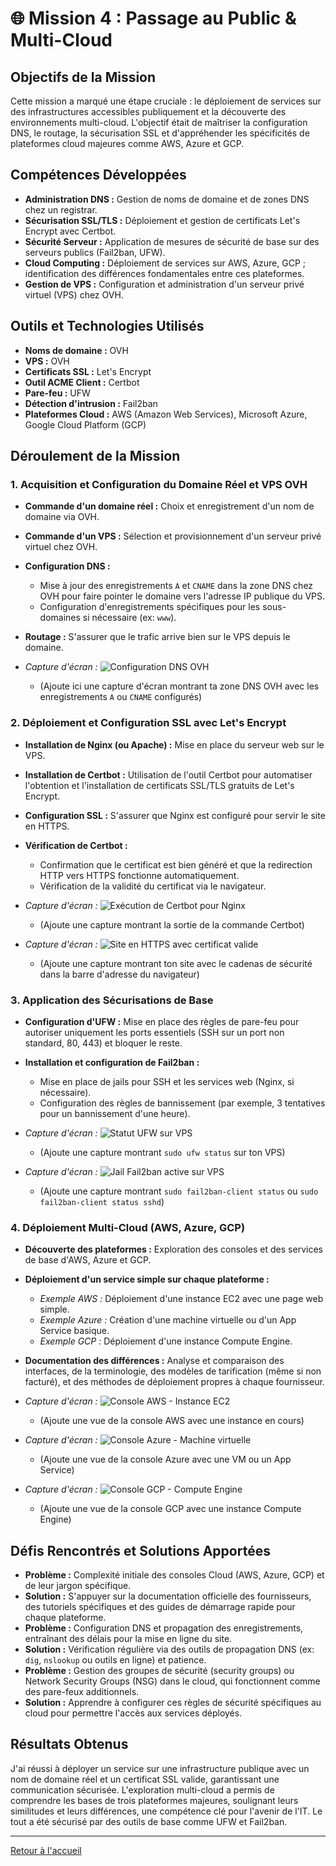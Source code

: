 # 🌐 Mission 4 : Passage au Public & Multi-Cloud

## Objectifs de la Mission
Cette mission a marqué une étape cruciale : le déploiement de services sur des infrastructures accessibles publiquement et la découverte des environnements multi-cloud. L'objectif était de maîtriser la configuration DNS, le routage, la sécurisation SSL et d'appréhender les spécificités de plateformes cloud majeures comme AWS, Azure et GCP.

## Compétences Développées
* **Administration DNS :** Gestion de noms de domaine et de zones DNS chez un registrar.
* **Sécurisation SSL/TLS :** Déploiement et gestion de certificats Let's Encrypt avec Certbot.
* **Sécurité Serveur :** Application de mesures de sécurité de base sur des serveurs publics (Fail2ban, UFW).
* **Cloud Computing :** Déploiement de services sur AWS, Azure, GCP ; identification des différences fondamentales entre ces plateformes.
* **Gestion de VPS :** Configuration et administration d'un serveur privé virtuel (VPS) chez OVH.

## Outils et Technologies Utilisés
* **Noms de domaine :** OVH
* **VPS :** OVH
* **Certificats SSL :** Let's Encrypt
* **Outil ACME Client :** Certbot
* **Pare-feu :** UFW
* **Détection d'intrusion :** Fail2ban
* **Plateformes Cloud :** AWS (Amazon Web Services), Microsoft Azure, Google Cloud Platform (GCP)

## Déroulement de la Mission

### 1. Acquisition et Configuration du Domaine Réel et VPS OVH
* **Commande d'un domaine réel :** Choix et enregistrement d'un nom de domaine via OVH.
* **Commande d'un VPS :** Sélection et provisionnement d'un serveur privé virtuel chez OVH.
* **Configuration DNS :**
    * Mise à jour des enregistrements `A` et `CNAME` dans la zone DNS chez OVH pour faire pointer le domaine vers l'adresse IP publique du VPS.
    * Configuration d'enregistrements spécifiques pour les sous-domaines si nécessaire (ex: `www`).
* **Routage :** S'assurer que le trafic arrive bien sur le VPS depuis le domaine.

* *Capture d'écran :* ![Configuration DNS OVH](images/mission-4/ovh-dns-config.png)
    * (Ajoute ici une capture d'écran montrant ta zone DNS OVH avec les enregistrements `A` ou `CNAME` configurés)

### 2. Déploiement et Configuration SSL avec Let's Encrypt
* **Installation de Nginx (ou Apache) :** Mise en place du serveur web sur le VPS.
* **Installation de Certbot :** Utilisation de l'outil Certbot pour automatiser l'obtention et l'installation de certificats SSL/TLS gratuits de Let's Encrypt.
* **Configuration SSL :** S'assurer que Nginx est configuré pour servir le site en HTTPS.
* **Vérification de Certbot :**
    * Confirmation que le certificat est bien généré et que la redirection HTTP vers HTTPS fonctionne automatiquement.
    * Vérification de la validité du certificat via le navigateur.

* *Capture d'écran :* ![Exécution de Certbot pour Nginx](images/mission-4/certbot-nginx.png)
    * (Ajoute une capture montrant la sortie de la commande Certbot)
* *Capture d'écran :* ![Site en HTTPS avec certificat valide](images/mission-4/https-site.png)
    * (Ajoute une capture montrant ton site avec le cadenas de sécurité dans la barre d'adresse du navigateur)

### 3. Application des Sécurisations de Base
* **Configuration d'UFW :** Mise en place des règles de pare-feu pour autoriser uniquement les ports essentiels (SSH sur un port non standard, 80, 443) et bloquer le reste.
* **Installation et configuration de Fail2ban :**
    * Mise en place de jails pour SSH et les services web (Nginx, si nécessaire).
    * Configuration des règles de bannissement (par exemple, 3 tentatives pour un bannissement d'une heure).

* *Capture d'écran :* ![Statut UFW sur VPS](images/mission-4/ufw-status-vps.png)
    * (Ajoute une capture montrant `sudo ufw status` sur ton VPS)
* *Capture d'écran :* ![Jail Fail2ban active sur VPS](images/mission-4/fail2ban-jail-status.png)
    * (Ajoute une capture montrant `sudo fail2ban-client status` ou `sudo fail2ban-client status sshd`)

### 4. Déploiement Multi-Cloud (AWS, Azure, GCP)
* **Découverte des plateformes :** Exploration des consoles et des services de base d'AWS, Azure et GCP.
* **Déploiement d'un service simple sur chaque plateforme :**
    * *Exemple AWS :* Déploiement d'une instance EC2 avec une page web simple.
    * *Exemple Azure :* Création d'une machine virtuelle ou d'un App Service basique.
    * *Exemple GCP :* Déploiement d'une instance Compute Engine.
* **Documentation des différences :** Analyse et comparaison des interfaces, de la terminologie, des modèles de tarification (même si non facturé), et des méthodes de déploiement propres à chaque fournisseur.

* *Capture d'écran :* ![Console AWS - Instance EC2](images/mission-4/aws-ec2-instance.png)
    * (Ajoute une vue de la console AWS avec une instance en cours)
* *Capture d'écran :* ![Console Azure - Machine virtuelle](images/mission-4/azure-vm.png)
    * (Ajoute une vue de la console Azure avec une VM ou un App Service)
* *Capture d'écran :* ![Console GCP - Compute Engine](images/mission-4/gcp-compute-engine.png)
    * (Ajoute une vue de la console GCP avec une instance Compute Engine)

## Défis Rencontrés et Solutions Apportées
* **Problème :** Complexité initiale des consoles Cloud (AWS, Azure, GCP) et de leur jargon spécifique.
* **Solution :** S'appuyer sur la documentation officielle des fournisseurs, des tutoriels spécifiques et des guides de démarrage rapide pour chaque plateforme.
* **Problème :** Configuration DNS et propagation des enregistrements, entraînant des délais pour la mise en ligne du site.
* **Solution :** Vérification régulière via des outils de propagation DNS (ex: `dig`, `nslookup` ou outils en ligne) et patience.
* **Problème :** Gestion des groupes de sécurité (security groups) ou Network Security Groups (NSG) dans le cloud, qui fonctionnent comme des pare-feux additionnels.
* **Solution :** Apprendre à configurer ces règles de sécurité spécifiques au cloud pour permettre l'accès aux services déployés.

## Résultats Obtenus
J'ai réussi à déployer un service sur une infrastructure publique avec un nom de domaine réel et un certificat SSL valide, garantissant une communication sécurisée. L'exploration multi-cloud a permis de comprendre les bases de trois plateformes majeures, soulignant leurs similitudes et leurs différences, une compétence clé pour l'avenir de l'IT. Le tout a été sécurisé par des outils de base comme UFW et Fail2ban.

---

[Retour à l'accueil](../README.md)
